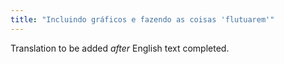 ```yaml
---
title: "Incluindo gráficos e fazendo as coisas 'flutuarem'"
---
```

Translation to be added _after_ English text completed.

